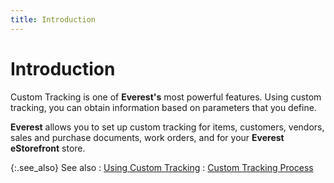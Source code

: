 ```yaml
---
title: Introduction
---
```


# Introduction


Custom Tracking is one of **Everest's**  most powerful features. Using custom tracking, you can obtain information  based on parameters that you define.


**Everest** allows you to set up  custom tracking for items, customers, vendors, sales and purchase documents,  work orders, and for your **Everest eStorefront**  store.


{:.see_also}
See also
: [Using Custom  Tracking]({{site.ct_baseurl}}/using_custom_tracking.html)
: [Custom Tracking  Process]({{site.ct_baseurl}}/custom_tracking_process.html)

